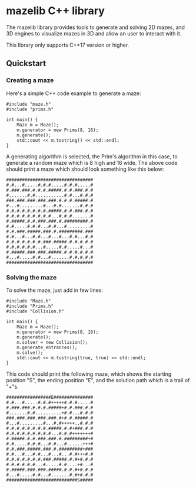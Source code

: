# mazelib C++ library

The mazelib library provides tools to generate and solving 2D mazes, and 3D engines to visualize mazes in 3D and allow an user to interact with it.

This library only supports C++17 version or higher.

## Quickstart

### Creating a maze

Here's a simple C++ code example to generate a maze:

	#include "maze.h"
	#include "prims.h"

	int main() {
		Maze m = Maze();
		m.generator = new Prims(8, 16);
		m.generate();
		std::cout << m.tostring() << std::endl;
	}

A generating algorithm is selected, the Prim's algorithm in this case, to generate a random maze which is 8 high and 16 wide.  The above code should print a maze which should look something like this below:

	#################################
	#.#...#.....#.#.#.....#.#.#.....#
	#.###.###.#.#.#.#####.#.#.###.#.#
	#.......#.#...........#.#...#.#.#
	###.###.###.###.###.#.#.#.#####.#
	#...#.........#...#.#.......#.#.#
	#.#.#.#.#.#.#.#.#####.#.#.###.#.#
	#.#.#.#.#.#.#.#.#...#.#.#.......#
	#.#####.#.#.###.###.#.#########.#
	#.#.....#.#.#...#.#...#.........#
	#.#.###.#####.###.#.#########.###
	#.#...#...#.#...#...#...#.#...#.#
	#.#.#.#.#.#.#.###.#####.#.#.#.#.#
	#.#.#.#.#.#...#.....#.#.....#...#
	#.#####.###.###.#####.#.#.#.#.#.#
	#...#.....#.#...#.......#.#.#.#.#
	#################################

### Solving the maze

To solve the maze, just add in few lines:

	#include "Maze.h"
	#include "Prims.h"
	#include "Collision.h"

	int main() {
		Maze m = Maze();
		m.generator = new Prims(8, 16);
		m.generate();
		m.solver = new Collision();
		m.generate_entrances();
		m.solve();
		std::cout << m.tostring(true, true) << std::endl;
	}

This code should print the following maze, which shows the starting position "S", the ending position "E", and the solution path which is a trail of "+"s.

	#################E###############
	#.#...#.....#.#.#+++++#.#.#.....#
	#.###.###.#.#.#.#####+#.#.###.#.#
	#.......#.#..........+#.#...#.#.#
	###.###.###.###.###.#+#.#.#####.#
	#...#.........#...#.#+++++..#.#.#
	#.#.#.#.#.#.#.#.#####.#.#+###.#.#
	#.#.#.#.#.#.#.#.#...#.#.#+++++++#
	#.#####.#.#.###.###.#.#########+#
	#.#.....#.#.#...#.#...#......+++#
	#.#.###.#####.###.#.#########+###
	#.#...#...#.#...#...#...#.#+++#.#
	#.#.#.#.#.#.#.###.#####.#.#+#.#.#
	#.#.#.#.#.#...#.....#.#....+#...#
	#.#####.###.###.#####.#.#.#+#.#.#
	#...#.....#.#...#.......#.#+#.#.#
	###########################S#####

